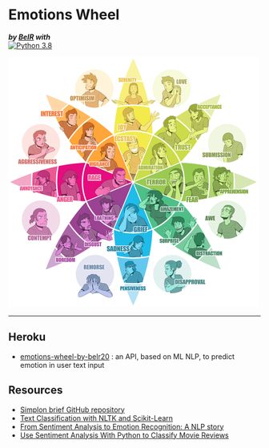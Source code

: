 # Emotions Wheel
***by [BelR](https://github.com/belr20) with***  
[![Python 3.8](https://img.shields.io/badge/python-3.8-blue.svg)](https://www.python.org/downloads/release/python-3813/)

<img alt="emotions-wheel" height="500" src="./assets/images/wheel.png" width="500"/>

---

## Heroku

* [emotions-wheel-by-belr20](https://emotions-wheel-by-belr20.herokuapp.com/) : an API, based on ML NLP, to predict emotion in user text input

## Resources

* [Simplon brief GitHub repository](https://github.com/belr20/dev-ia-simplon/tree/main/RNCP34757E2/emotions-wheel)
* [Text Classification with NLTK and Scikit-Learn](https://bbengfort.github.io/tutorials/2016/05/19/text-classification-nltk-sckit-learn.html)  
* [From Sentiment Analysis to Emotion Recognition: A NLP story](https://medium.com/neuronio/from-sentiment-analysis-to-emotion-recognition-a-nlp-story-bcc9d6ff61ae)  
* [Use Sentiment Analysis With Python to Classify Movie Reviews](https://realpython.com/sentiment-analysis-python/#how-classification-works)  
